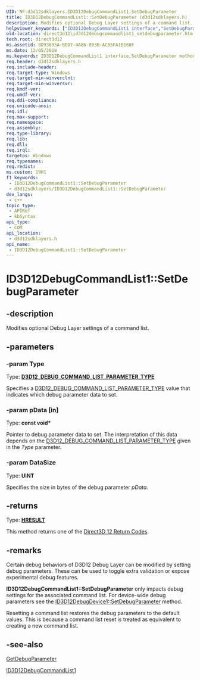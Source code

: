 ```yaml
---
UID: NF:d3d12sdklayers.ID3D12DebugCommandList1.SetDebugParameter
title: ID3D12DebugCommandList1::SetDebugParameter (d3d12sdklayers.h)
description: Modifies optional Debug Layer settings of a command list.
helpviewer_keywords: ["ID3D12DebugCommandList1 interface","SetDebugParameter method","ID3D12DebugCommandList1.SetDebugParameter","ID3D12DebugCommandList1::SetDebugParameter","SetDebugParameter","SetDebugParameter method","SetDebugParameter method","ID3D12DebugCommandList1 interface","d3d12sdklayers/ID3D12DebugCommandList1::SetDebugParameter","direct3d12.id3d12debugcommandlist1_setdebugparameter"]
old-location: direct3d12\id3d12debugcommandlist1_setdebugparameter.htm
tech.root: direct3d12
ms.assetid: 8D93895A-BED7-4A86-893B-ACB5FA1B160F
ms.date: 12/05/2018
ms.keywords: ID3D12DebugCommandList1 interface,SetDebugParameter method, ID3D12DebugCommandList1.SetDebugParameter, ID3D12DebugCommandList1::SetDebugParameter, SetDebugParameter, SetDebugParameter method, SetDebugParameter method,ID3D12DebugCommandList1 interface, d3d12sdklayers/ID3D12DebugCommandList1::SetDebugParameter, direct3d12.id3d12debugcommandlist1_setdebugparameter
req.header: d3d12sdklayers.h
req.include-header: 
req.target-type: Windows
req.target-min-winverclnt: 
req.target-min-winversvr: 
req.kmdf-ver: 
req.umdf-ver: 
req.ddi-compliance: 
req.unicode-ansi: 
req.idl: 
req.max-support: 
req.namespace: 
req.assembly: 
req.type-library: 
req.lib: 
req.dll: 
req.irql: 
targetos: Windows
req.typenames: 
req.redist: 
ms.custom: 19H1
f1_keywords:
 - ID3D12DebugCommandList1::SetDebugParameter
 - d3d12sdklayers/ID3D12DebugCommandList1::SetDebugParameter
dev_langs:
 - c++
topic_type:
 - APIRef
 - kbSyntax
api_type:
 - COM
api_location:
 - d3d12sdklayers.h
api_name:
 - ID3D12DebugCommandList1::SetDebugParameter
---
```


# ID3D12DebugCommandList1::SetDebugParameter


## -description

Modifies optional Debug Layer settings of a command list.

## -parameters

### -param Type

Type: <b><a href="/windows/desktop/api/d3d12sdklayers/ne-d3d12sdklayers-d3d12_debug_command_list_parameter_type">D3D12_DEBUG_COMMAND_LIST_PARAMETER_TYPE</a></b>

Specifies a <a href="/windows/desktop/api/d3d12sdklayers/ne-d3d12sdklayers-d3d12_debug_command_list_parameter_type">D3D12_DEBUG_COMMAND_LIST_PARAMETER_TYPE</a> value that indicates which debug parameter data to set.

### -param pData [in]

Type: <b>const void*</b>

Pointer to debug parameter data to set.  The interpretation of this data depends on the <a href="/windows/desktop/api/d3d12sdklayers/ne-d3d12sdklayers-d3d12_debug_command_list_parameter_type">D3D12_DEBUG_COMMAND_LIST_PARAMETER_TYPE</a> given in the <i>Type</i> parameter.

### -param DataSize

Type: <b>UINT</b>

Specifies the size in bytes of the debug parameter <i>pData</i>.

## -returns

Type: <b><a href="/windows/win32/com/structure-of-com-error-codes">HRESULT</a></b>

This method returns one of the <a href="/windows/desktop/direct3d12/d3d12-graphics-reference-returnvalues">Direct3D 12 Return Codes</a>.

## -remarks

Certain debug behaviors of D3D12 Debug Layer can be modified by setting debug parameters.  These can be used to toggle extra validation or expose experimental debug features.

<b>ID3D12DebugCommandList1::SetDebugParameter</b> only impacts debug settings for the associated command list.  For device-wide debug parameters see the <a href="/windows/desktop/api/d3d12sdklayers/nf-d3d12sdklayers-id3d12debugdevice1-setdebugparameter">ID3D12DebugDevice1::SetDebugParameter</a> method.

Resetting a command list restores the debug parameters to the default values.  This is because a command list reset is treated as equivalent to creating a new command list.

## -see-also

<a href="/windows/desktop/api/d3d12sdklayers/nf-d3d12sdklayers-id3d12debugcommandlist1-getdebugparameter">GetDebugParameter</a>



<a href="/windows/desktop/api/d3d12sdklayers/nn-d3d12sdklayers-id3d12debugcommandlist1">ID3D12DebugCommandList1</a>

